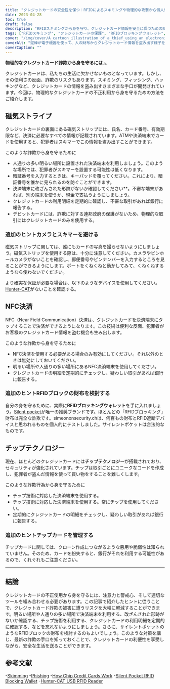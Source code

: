```yaml
---
title: "クレジットカードの安全性を保つ：RFIDによるスキミングや物理的な攻撃から個人情報を保護します。"
date: 2023-04-28
toc: true
draft: false
description: "RFIDスキミングから身を守り、クレジットカード情報を安全に保つための簡単な方法をご紹介します。"
tags: ["RFIDスキミング", "クレジットカードの保護", "RFIDブロッキングウォレット", "チップクレジットカード", "フィッシング", "サイバーセキュリティ", "こじんじょうほうぬすみ", "プライバシー", "非接触決済", "モバイルペイメント", "金融安全保障", "スマートカード", "エヌエフシー", "暗号化", "データ保護", "RFIDリーダー", "RFID技術", "でんしスリ", "サイレントポケット", "狩猟猫"]
cover: "/img/cover/A_cartoon_illustration_of_a_thief_using_an_electronic_device.png"
coverAlt: "泥棒が電子機器を使って、人の財布からクレジットカード情報を盗み出す様子を描いた漫画イラスト。"
coverCaption: ""
---
```


**物理的なクレジットカード詐欺から身を守るには**」。

クレジットカードは、私たちの生活に欠かせないものとなっています。しかし、その便利さの反面、詐欺のリスクもあります。スキミング、フィッシング、ハッキングなど、クレジットカードの情報を盗み出すさまざまな手口が開発されています。今回は、物理的なクレジットカードの不正利用から身を守るための方法をご紹介します。

## 磁気ストライプ

クレジットカードの裏面にある磁気ストリップには、氏名、カード番号、有効期限など、決済に必要なすべての情報が記載されています。ATMや決済端末でカードを使用すると、犯罪者はスキマーでこの情報を盗み出すことができます。

このような詐欺から身を守るために

- 人通りの多い明るい場所に設置された決済端末を利用しましょう。このような場所では、犯罪者がスキマーを設置する可能性は低くなります。
- 暗証番号を入力するときは、キーパッドを覆ってください。これにより、暗証番号を誰かに見られるのを防ぐことができます。
- 決済端末に改ざんされた形跡がないか確認してください**。不審な端末があれば、別の端末を使うか、現金で支払うようにしましょう。
- クレジットカードの利用明細を定期的に確認し、不審な取引があれば銀行に報告する。
- デビットカードには、詐欺に対する連邦政府の保護がないため、物理的な取引にはクレジットカードのみを使用する。

### 追加のヒントカメラとスキマーを避ける

磁気ストリップに関しては、誰にもカードの写真を撮らせないようにしましょう。磁気ストリップを使用する際は、十分に注意してください。カメラやピンホールカメラがないことを確認し、郵便番号やピンナンバーを入力するところを見ることができるようにします。ポートをくねくねと動かしてみて、くねくねするようなら使わないでください。

より確実な保証が必要な場合は、以下のようなデバイスを使用してください。[Hunter-CAT](https://hackerwarehouse.com/product/hunter-cat/)がないことを確認する。

## NFC決済

NFC（Near Field Communication）決済は、クレジットカードを決済端末にタップすることで決済ができるようになります。この技術は便利な反面、犯罪者がお客様のクレジットカード情報を盗む機会も生み出します。

このような詐欺から身を守るために

- NFC決済を使用する必要がある場合のみ有効にしてください。それ以外のときは無効にしておいてください。
- 明るい場所や人通りの多い場所にあるNFC決済端末を使用してください。
- クレジットカードの明細を定期的にチェックし、疑わしい取引があれば銀行に報告する。

### 追加のヒントRFIDブロックの財布を検討する

自分の身を守るために、実際に**RFIDブロッキングウォレット**を手に入れましょう。[Silent pocket](https://amzn.to/421J6o6)が唯一の推奨ブランドです。ほとんどの「RFIDブロッキング」財布は完全な詐欺です。simeononsecurity.chは、何百もの財布とRFID遮断デバイスと思われるものを個人的にテストしました。サイレントポケットは合法的なものです。

## チップテクノロジー

現在、ほとんどのクレジットカードには**チップテクノロジー**が搭載されており、セキュリティが強化されています。チップは取引ごとにユニークなコードを作成し、犯罪者が盗んだ情報を使って買い物をすることを難しくします。

このような詐欺行為から身を守るために

- チップ技術に対応した決済端末を使用する。
- チップ技術に対応した決済端末を使用する。常にチップを使用してください。
- 定期的にクレジットカードの明細をチェックし、疑わしい取引があれば銀行に報告する。

### 追加のヒントチップカードを管理する

チップカードに関しては、クローン作成につながるような悪用や脆弱性は知られていません。そのため、カードを紛失すると、銀行がそれを利用する可能性があるので、くれぐれもご注意ください。

______

## 結論

クレジットカードの不正使用から身を守るには、注意力と警戒心、そして適切なツールを組み合わせる必要があります。この記事で紹介したヒントに従うことで、クレジットカード詐欺の被害に遭うリスクを大幅に軽減することができます。明るい場所や人通りの多い場所で決済端末を利用する、改ざんされた形跡がないか確認する、チップ技術を利用する、クレジットカードの利用明細を定期的に確認する、などを忘れないようにしましょう。さらに、サイレントポケットのようなRFIDブロックの財布を検討するのもよいでしょう。このような対策を講じ、最新の詐欺の手口を知っておくことで、クレジットカードの利便性を享受しながら、安全な生活を送ることができます。


## 参考文献

-[Skimming](https://www.investopedia.com/terms/s/skimming.asp)
-[Phishing](https://www.investopedia.com/terms/p/phishing.asp)
-[How Chip Credit Cards Work](https://www.creditkarma.com/credit-cards/i/chip-credit-cards-work)
-[Silent Pocket RFID Blocking Wallet](https://amzn.to/421J6o6)
-[Hunter-CAT USB RFID Reader](https://hackerwarehouse.com/product/hunter-cat/)